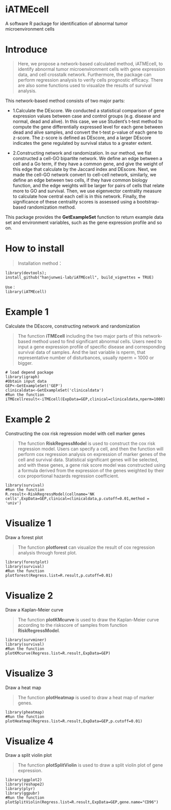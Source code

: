 # iATMEcell

A software R package for identification of abnormal tumor microenvironment cells

# Introduce

> Here, we propose a network-based calculated method, iATMEcell, to identify abnormal tumor microenvironment cells with gene expression data, and cell crosstalk network. Furthermore, the package can perform regression analysis to verify cells prognostic efficacy. There are also some functions used to visualize the results of survival analysis.

This network-based method consists of two major parts:

  - 1.Calculate the DEscore. We conducted a statistical comparison of gene expression values between case and control groups (e.g. disease and normal, dead and alive). In this case, we use Student’s t-test method to compute the gene differentially expressed level for each gene between dead and alive samples, and convert the t-test p-value of each gene to z-score. The z-score is defined as DEscore, and a larger DEscore indicates the gene regulated by survival status to a greater extent.

  - 2.Constructing network and randomization. In our method, we fist constructed a cell-GO bipartite network. We define an edge between a cell and a Go term, if they have a common gene, and give the weight of this edge that calculate by the Jaccard index and DEscore. Next, we made the cell-GO network convert to cell-cell network, similarly, we define an edge between two cells, if they have common biology function, and the edge weights will be larger for pairs of cells that relate more to GO and survival. Then, we use eigenvector centrality measure to calculate how central each cell is in this network. Finally, the significance of these centrality scores is assessed using a bootstrap-based randomization method.

   This package provides the **GetExampleSet** function to return example data set and environment variables, such as the gene expression profile and so on.

# How to install
> Installation method：
```
library(devtools); 
install_github("hanjunwei-lab/iATMEcell", build_vignettes = TRUE)

Use：
library(iATMEcell)
```
# Example 1 
Calculate the DEscore, constructing network and randomization
>  The function **iTMEcell** including the two major parts of this network-based method used to find significant abnormal cells. Users need to input a gene expression profile of specific disease and corresponding survival data of samples. And the last variable is nperm, that representative number of disturbances, usually nperm = 1000 or bigger.
```
# load depend package
library(igraph)
#Obtain input data
GEP<-GetExampleSet('GEP')
clinicaldata<-GetExampleSet('clinicaldata')
#Run the function
iTMEcellresult<-iTMEcell(ExpData=GEP,clinical=clinicaldata,nperm=1000)
```
# Example 2
Constructing the cox risk regression model with cell marker genes
> The function **RiskRegressModel** is used to construct the cox risk regression model. Users can specify a cell, and then the function will perform cox regression analysis on expression of marker genes of the cell and survival data. Statistical significant genes will be selected, and with these genes, a gene risk score model was constructed using a formula derived from the expression of the genes weighted by their cox proportional hazards regression coefficient.
```
library(survival)
#Run the function
R.result<-RiskRegressModel(cellname='NK cells',ExpData=GEP,clinical=clinicaldata,p.cutoff=0.01,method = 'univ')
```
# Visualize 1 
Draw a forest plot
> The function **plotforest** can visualize the result of cox regression analysis through forest plot. 
```
library(forestplot)
library(survival)
#Run the function
plotforest(Regress.list=R.result,p.cutoff=0.01)
```
# Visualize 2
Draw a Kaplan-Meier curve
> The function **plotKMcurve** is used to draw the Kaplan-Meier curve according to the riskscore of samples from function **RiskRegressModel**.
```
library(survminer)
library(survival)
#Run the function
plotKMcurve(Regress.list=R.result,ExpData=GEP)
```
# Visualize 3
Draw a heat map
> The function **plotHeatmap** is used to draw a heat map of marker genes.
```
library(pheatmap)
#Run the function
plotHeatmap(Regress.list=R.result,ExpData=GEP,p.cutoff=0.01)
```
# Visualize 4
Draw a split violin plot
> The function **plotSplitViolin** is used to draw a split violin plot of gene expression.
```
library(ggplot2)
library(reshape2)
library(plyr)
library(ggpubr)
#Run the function
plotSplitViolin(Regress.list=R.result,ExpData=GEP,gene.name="CD96")
```

